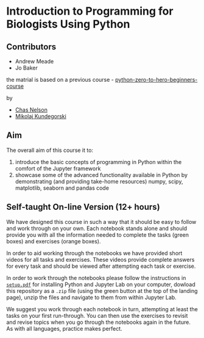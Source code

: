# Introduction to Programming for Biologists Using Python 
##  


## Contributors

- Andrew Meade
- Jo Baker

the matrial is based on a previous course - [python-zero-to-hero-beginners-course](https://github.com/ChasNelson1990/python-zero-to-hero-beginners-course)

by 

- [Chas Nelson](https://github.com/ChasNelson1990)
- [Mikolaj Kundegorski](https://github.com/mixmixmix)

## Aim

The overall aim of this course it to:

1. introduce the basic concepts of programming in Python within the comfort of the Jupyter framework
2. showcase some of the advanced functionality available in Python by demonstrating (and providing take-home resources) numpy, scipy, matplotlib, seaborn and pandas code

## Self-taught On-line Version (12+ hours)

We have designed this course in such a way that it should be easy to follow and work through on your own. Each notebook stands alone and should provide you with all the information needed to complete the tasks (green boxes) and exercises (orange boxes).

In order to aid working through the notebooks we have provided short videos for all tasks and exercises. These videos provide complete answers for every task and should be viewed after attempting each task or exercise.

In order to work through the notebooks please follow the instructions in [`setup.pdf`](https://github.com/ChasNelson1990/python-zero-to-hero-beginners-course/blob/main/setup/setup.pdf) for installing Python and Jupyter Lab on your computer, dowload this repository as a `.zip` file (using the green button at the top of the landing page), unzip the files and navigate to them from within Jupyter Lab.

We suggest you work through each notebook in turn, attempting at least the tasks on your first run-through. You can then use the exercises to revisit and revise topics when you go through the notebooks again in the future. As with all languages, practice makes perfect.

